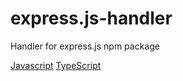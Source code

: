 # express.js-handler

Handler for express.js npm package

[Javascript](https://github.com/EXPress-016/express.js-handler/tree/javascript)
[TypeScript](https://github.com/EXPress-016/express.js-handler/tree/typescript)
